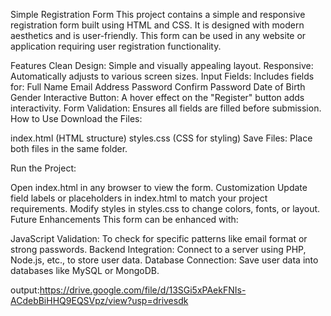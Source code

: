 Simple Registration Form
This project contains a simple and responsive registration form built using HTML and CSS. It is designed with modern aesthetics and is user-friendly. This form can be used in any website or application requiring user registration functionality.

Features
Clean Design: Simple and visually appealing layout.
Responsive: Automatically adjusts to various screen sizes.
Input Fields: Includes fields for:
Full Name
Email Address
Password
Confirm Password
Date of Birth
Gender
Interactive Button: A hover effect on the "Register" button adds interactivity.
Form Validation: Ensures all fields are filled before submission.
How to Use
Download the Files:

index.html (HTML structure)
styles.css (CSS for styling)
Save Files: Place both files in the same folder.

Run the Project:

Open index.html in any browser to view the form.
Customization
Update field labels or placeholders in index.html to match your project requirements.
Modify styles in styles.css to change colors, fonts, or layout.
Future Enhancements
This form can be enhanced with:

JavaScript Validation: To check for specific patterns like email format or strong passwords.
Backend Integration: Connect to a server using PHP, Node.js, etc., to store user data.
Database Connection: Save user data into databases like MySQL or MongoDB.



output:https://drive.google.com/file/d/13SGi5xPAekFNIs-ACdebBiHHQ9EQSVpz/view?usp=drivesdk
